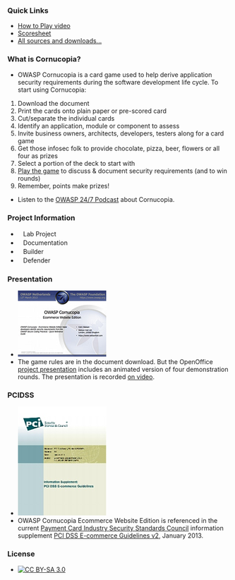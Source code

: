 ### Quick Links
* [How to Play video](https://youtu.be/i5Y0akWj31k)
* [Scoresheet](assets/files/Cornucopia-scoresheet.pdf)
* [All sources and downloads...](/www-project-cornucopia#div-cards)

### What is Cornucopia?
* OWASP Cornucopia is a card game used to help derive application security requirements during the software development life cycle. To start using Cornucopia:

1. Download the document
1. Print the cards onto plain paper or pre-scored card
1. Cut/separate the individual cards
1. Identify an application, module or component to assess
1. Invite business owners, architects, developers, testers along for a card game
1. Get those infosec folk to provide chocolate, pizza, beer, flowers or all four as prizes
1. Select a portion of the deck to start with
1. [Play the game](/www-project-cornucopia#div-cards) to discuss & document security requirements (and to win rounds)
1. Remember, points make prizes!

* Listen to the [OWASP 24/7 Podcast](http://trustedsoftwarealliance.com/2014/03/21/the-owasp-cornucopia-project-with-colin-watson/) about Cornucopia.

### Project Information
* <i class="fas fa-flask" style="font-size: 1.2em; color:#FFA500;"></i><span style="font-size:1.0em;padding-left:12px;">Lab Project</span>
* <i class="fas fa-book" style="font-size: 1.2em; color:#233e81;"></i><span style="font-size:1.0em;padding-left:12px;">Documentation</span>
* <i class="fas fa-tools" style="font-size: 1.2em; color:#233e81;"></i><span style="font-size:1.0em;padding-left:12px;">Builder</span> 
* <i class="fas fa-shield-alt" style="font-size: 1.2em; color:#233e81;"></i><span style="font-size:1.0em;padding-left:12px;">Defender</span>

### Presentation
* [![Title slide of the OWASP Cornucopia presentation](assets/images/Cornucopia-presentation-small.jpg)](assets/files/Owasplondon-colinwatson-cornucopia.odp)
* The game rules are in the document download. But the OpenOffice [project presentation](assets/files/Owasplondon-colinwatson-cornucopia.odp) includes an animated version of four demonstration rounds. The presentation is recorded [on video](http://youtu.be/Q_LE-8xNXVk).

### PCIDSS

* [![Cover of  PCI DSS E-commerce Guidelines v2, January 2013](assets/images/Cornucopia-pcidss-ecommerce-guidelines-small.jpg)](https://www.pcisecuritystandards.org/pdfs/PCI_DSS_v2_eCommerce_Guidelines.pdf)
* OWASP Cornucopia Ecommerce Website Edition is referenced in the current [Payment Card Industry Security Standards Council](https://www.pcisecuritystandards.org/) information supplement [PCI DSS E-commerce Guidelines v2](https://www.pcisecuritystandards.org/pdfs/PCI_DSS_v2_eCommerce_Guidelines.pdf), January 2013.


### License

* [![CC BY-SA 3.0](https://licensebuttons.net/l/by-sa/3.0/80x15.png)](http://creativecommons.org/licenses/by-sa/3.0/)
